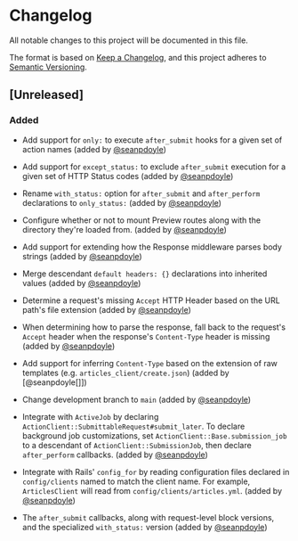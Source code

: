 # Changelog
All notable changes to this project will be documented in this file.

The format is based on [Keep a Changelog](https://keepachangelog.com/en/1.0.0/),
and this project adheres to [Semantic Versioning](https://semver.org/spec/v2.0.0.html).

## [Unreleased]

### Added

- Add support for `only:` to execute `after_submit` hooks for a given set of
  action names (added by [@seanpdoyle][])

- Add support for `except_status:` to exclude `after_submit` execution for a
  given set of HTTP Status codes (added by [@seanpdoyle][])

- Rename `with_status:` option for `after_submit` and `after_perform`
  declarations to `only_status:` (added by [@seanpdoyle][])

- Configure whether or not to mount Preview routes along with the directory
  they're loaded from.
  (added by [@seanpdoyle][])

- Add support for extending how the Response middleware parses body strings
  (added by [@seanpdoyle][])

- Merge descendant `default headers: {}` declarations into inherited values
  (added by [@seanpdoyle][])

- Determine a request's missing `Accept` HTTP Header based on the URL path's
  file extension (added by [@seanpdoyle][])

- When determining how to parse the response, fall back to the request's
  `Accept` header when the response's `Content-Type` header is missing
  (added by [@seanpdoyle][])

- Add support for inferring `Content-Type` based on the extension of raw
  templates (e.g. `articles_client/create.json`) (added by [@seanpdoyle[]])

- Change development branch to `main` (added by [@seanpdoyle][])

- Integrate with `ActiveJob` by declaring
  `ActionClient::SubmittableRequest#submit_later`. To declare background job
  customizations, set `ActionClient::Base.submission_job` to a descendant of
  `ActionClient::SubmissionJob`, then declare `after_perform` callbacks.
  (added by [@seanpdoyle][])

- Integrate with Rails' `config_for` by reading configuration files declared
  in `config/clients` named to match the client name. For example,
  `ArticlesClient` will read from `config/clients/articles.yml`.
  (added by [@seanpdoyle][])

- The `after_submit` callbacks, along with request-level block versions, and the
  specialized `with_status:` version (added by [@seanpdoyle][])

[@seanpdoyle]: https://github.com/seanpdoyle
